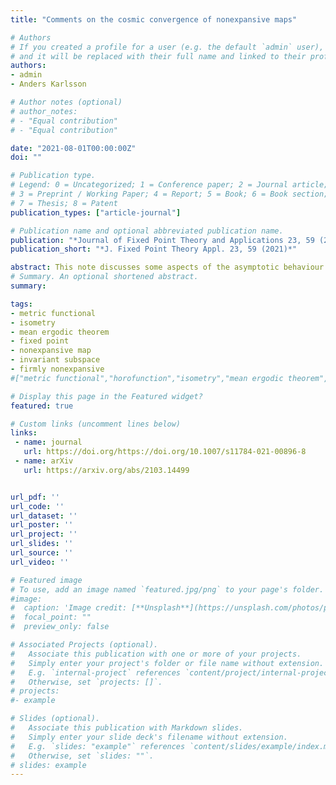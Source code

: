 ```yaml
---
title: "Comments on the cosmic convergence of nonexpansive maps"

# Authors
# If you created a profile for a user (e.g. the default `admin` user), write the username (folder name) here 
# and it will be replaced with their full name and linked to their profile.
authors:
- admin
- Anders Karlsson

# Author notes (optional)
# author_notes:
# - "Equal contribution"
# - "Equal contribution"

date: "2021-08-01T00:00:00Z"
doi: ""

# Publication type.
# Legend: 0 = Uncategorized; 1 = Conference paper; 2 = Journal article;
# 3 = Preprint / Working Paper; 4 = Report; 5 = Book; 6 = Book section;
# 7 = Thesis; 8 = Patent
publication_types: ["article-journal"]

# Publication name and optional abbreviated publication name.
publication: "*Journal of Fixed Point Theory and Applications 23, 59 (2021)*"
publication_short: "*J. Fixed Point Theory Appl. 23, 59 (2021)*"

abstract: This note discusses some aspects of the asymptotic behaviour of nonexpansive maps. Using metric functionals, we make a connection to the invariant subspace problem and prove a new result for nonexpansive maps of {{< math >}}$\ell_{1}${{< /math >}}. We also point out some inaccurate assertions appearing in the literature on this topic.
# Summary. An optional shortened abstract.
summary: 

tags: 
- metric functional
- isometry
- mean ergodic theorem
- fixed point
- nonexpansive map
- invariant subspace
- firmly nonexpansive
#["metric functional","horofunction","isometry","mean ergodic theorem","fixed point","nonexpansive map","invariant subspace","firmly nonexpansive map"]

# Display this page in the Featured widget?
featured: true

# Custom links (uncomment lines below)
links:
 - name: journal
   url: https://doi.org/https://doi.org/10.1007/s11784-021-00896-8
 - name: arXiv
   url: https://arxiv.org/abs/2103.14499


url_pdf: ''
url_code: ''
url_dataset: ''
url_poster: ''
url_project: ''
url_slides: ''
url_source: ''
url_video: ''

# Featured image
# To use, add an image named `featured.jpg/png` to your page's folder. 
#image:
#  caption: 'Image credit: [**Unsplash**](https://unsplash.com/photos/pLCdAaMFLTE)'
#  focal_point: ""
#  preview_only: false

# Associated Projects (optional).
#   Associate this publication with one or more of your projects.
#   Simply enter your project's folder or file name without extension.
#   E.g. `internal-project` references `content/project/internal-project/index.md`.
#   Otherwise, set `projects: []`.
# projects:
#- example

# Slides (optional).
#   Associate this publication with Markdown slides.
#   Simply enter your slide deck's filename without extension.
#   E.g. `slides: "example"` references `content/slides/example/index.md`.
#   Otherwise, set `slides: ""`.
# slides: example
---
```

